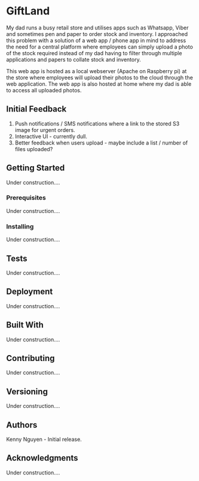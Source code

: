 # GiftLand

My dad runs a busy retail store and utilises apps such as Whatsapp, Viber and sometimes pen and paper to order stock and inventory. 
I approached this problem with a solution of a web app / phone app in mind to address the need for a central platform where employees can simply upload a photo of the stock required instead of my dad having to filter through multiple applications and papers to collate stock and inventory.

This web app is hosted as a local webserver (Apache on Raspberry pi) at the store where employees will upload their photos to the cloud through the web application.
The web app is also hosted at home where my dad is able to access all uploaded photos.

## Initial Feedback

1. Push notifications / SMS notifications where a link to the stored S3 image for urgent orders.
2. Interactive UI - currently dull.
3. Better feedback when users upload - maybe include a list / number of files uploaded?


## Getting Started
Under construction....

### Prerequisites
Under construction....

### Installing
Under construction....

## Tests
Under construction....

## Deployment
Under construction....

## Built With
Under construction....

## Contributing
Under construction....

## Versioning
Under construction....

## Authors
Kenny Nguyen - Initial release.

## Acknowledgments
Under construction....

